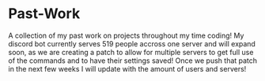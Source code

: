 # Past-Work
A collection of my past work on projects throughout my time coding!
My discord bot currently serves 519 people accross one server and will expand soon, as we are creating a patch to allow for multiple servers to get full use of the commands and to have their settings saved! Once we push that patch in the next few weeks I will update with the amount of users and servers!
